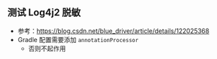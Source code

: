 ## 测试 Log4j2 脱敏
- 参考：https://blog.csdn.net/blue_driver/article/details/122025368
- Gradle 配置需要添加 `annotationProcessor`
  - 否则不起作用